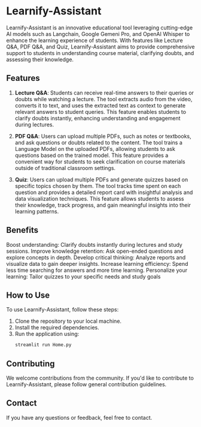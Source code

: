 # Learnify-Assistant

Learnify-Assistant is an innovative educational tool leveraging cutting-edge AI models such as Langchain, Google Gemeni Pro, and OpenAI Whisper to enhance the learning experience of students. With features like Lecture Q&A, PDF Q&A, and Quiz, Learnify-Assistant aims to provide comprehensive support to students in understanding course material, clarifying doubts, and assessing their knowledge.

## Features

1. **Lecture Q&A**: Students can receive real-time answers to their queries or doubts while watching a lecture. The tool extracts audio from the video, converts it to text, and uses the extracted text as context to generate relevant answers to student queries. This feature enables students to clarify doubts instantly, enhancing understanding and engagement during lectures.

2. **PDF Q&A**: Users can upload multiple PDFs, such as notes or textbooks, and ask questions or doubts related to the content. The tool trains a Language Model on the uploaded PDFs, allowing students to ask questions based on the trained model. This feature provides a convenient way for students to seek clarification on course materials outside of traditional classroom settings.

3. **Quiz**: Users can upload multiple PDFs and generate quizzes based on specific topics chosen by them. The tool tracks time spent on each question and provides a detailed report card with insightful analysis and data visualization techniques. This feature allows students to assess their knowledge, track progress, and gain meaningful insights into their learning patterns.

## Benefits

Boost understanding: Clarify doubts instantly during lectures and study sessions.
Improve knowledge retention: Ask open-ended questions and explore concepts in depth.
Develop critical thinking: Analyze reports and visualize data to gain deeper insights.
Increase learning efficiency: Spend less time searching for answers and more time learning.
Personalize your learning: Tailor quizzes to your specific needs and study goals

## How to Use

To use Learnify-Assistant, follow these steps:
1. Clone the repository to your local machine.
2. Install the required dependencies.
3. Run the application using:
    ```bash
   streamlit run Home.py
    ```

## Contributing

We welcome contributions from the community. If you'd like to contribute to Learnify-Assistant, please follow general contribution guidelines.

## Contact

If you have any questions or feedback, feel free to contact.

